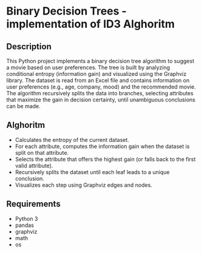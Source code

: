 # Binary Decision Trees - implementation of ID3 Alghoritm

## Description

This Python project implements a binary decision tree algorithm to suggest a movie based on user preferences. The tree is built by analyzing conditional entropy (information gain) and visualized using the Graphviz library. The dataset is read from an Excel file and contains information on user preferences (e.g., age, company, mood) and the recommended movie. The algorithm recursively splits the data into branches, selecting attributes that maximize the gain in decision certainty, until unambiguous conclusions can be made.

## Alghoritm

- Calculates the entropy of the current dataset.
- For each attribute, computes the information gain when the dataset is split on that attribute.
- Selects the attribute that offers the highest gain (or falls back to the first valid attribute).
- Recursively splits the dataset until each leaf leads to a unique conclusion.
- Visualizes each step using Graphviz edges and nodes.

## Requirements

- Python 3
- pandas
- graphviz
- math
- os
